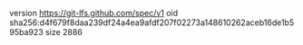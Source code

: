 version https://git-lfs.github.com/spec/v1
oid sha256:d4f679f8daa239df24a4ea9afdf207f02273a148610262aceb16de1b595ba923
size 2886
